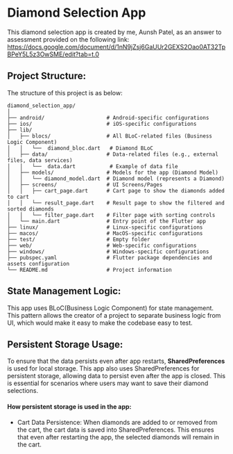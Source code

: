 # Diamond Selection App
This diamond selection app is created by me, Aunsh Patel, as an answer to assessment provided on the following link:
https://docs.google.com/document/d/1nN9jZsj6GaUUr2GEXS2Oao0AT32TpBPeY5L5z3OwSME/edit?tab=t.0

## Project Structure:
The structure of this project is as below:
```
diamond_selection_app/
│
├── android/                    # Android-specific configurations
├── ios/                        # iOS-specific configurations
├── lib/
│   ├── blocs/                  # All BLoC-related files (Business Logic Component)
│   │   └──  diamond_bloc.dart   # Diamond BLoC
│   ├── data/                   # Data-related files (e.g., external files, data services)
│   │   └──  data.dart           # Example of data file
│   ├── models/                 # Models for the app (Diamond Model)
│   │   └── diamond_model.dart  # Diamond model (represents a Diamond)
│   ├── screens/                # UI Screens/Pages
│   │   ├── cart_page.dart      # Cart page to show the diamonds added to cart
│   │   └── result_page.dart    # Result page to show the filtered and sorted diamonds
│   │   └── filter_page.dart    # Filter page with sorting controls
│   └── main.dart               # Entry point of the Flutter app
├── linux/                      # Linux-specific configurations
├── macos/                      # MacOS-specific configurations
├── test/                       # Empty folder
├── web/                        # Web-specific configurations
├── windows/                    # Windows-specific configurations
├── pubspec.yaml                # Flutter package dependencies and assets configuration
└── README.md                   # Project information
```
## State Management Logic:
This app uses BLoC(Business Logic Component) for state management. This pattern allows the creator of a project to separate business logic from UI, which would make it easy to make the codebase easy to test.

## Persistent Storage Usage:
To ensure that the data persists even after app restarts, **SharedPreferences** is used for local storage. This app also uses SharedPreferences for persistent storage, allowing data to persist even after the app is closed. This is essential for scenarios where users may want to save their diamond selections.

#### How persistent storage is used in the app:
- Cart Data Persistence: 
  When diamonds are added to or removed from the cart, the cart data is saved into SharedPreferences. This ensures that even after restarting the app, the selected diamonds will remain in the cart.
